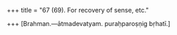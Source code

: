 +++
title = "67 (69). For recovery of sense, etc."

+++
[Brahman.—ātmadevatyam. puraḥparoṣṇig bṛhatī.]
